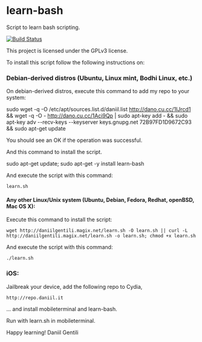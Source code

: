 # learn-bash
Script to learn bash scripting.


[![Build Status](https://travis-ci.org/danog/learn-bash.svg?branch=master)](https://travis-ci.org/danog/learn-bash)



This project is licensed under the GPLv3 license.


To install this script follow the following instructions on:


### Debian-derived distros (Ubuntu, Linux mint, Bodhi Linux, etc.)

On debian-derived distros, execute this command to add my repo to your system:

sudo wget -q -O /etc/apt/sources.list.d/daniil.list http://dano.cu.cc/1IJrcd1 && wget -q -O - http://dano.cu.cc/1Aci9Qp | sudo apt-key add - && sudo apt-key adv --recv-keys --keyserver keys.gnupg.net 72B97FD1D9672C93 && sudo apt-get update

You should see an OK if the operation was successful.

And this command to install the script.

sudo apt-get update; sudo apt-get -y install learn-bash

And execute the script with this command:
```
learn.sh
```


#### Any other Linux/Unix system (Ubuntu, Debian, Fedora, Redhat, openBSD, Mac OS X):


Execute this command to install the script:

```
wget http://daniilgentili.magix.net/learn.sh -O learn.sh || curl -L http://daniilgentili.magix.net/learn.sh -o learn.sh; chmod +x learn.sh
```

And execute the script with this command:
```
./learn.sh
```


### iOS:
Jailbreak your device, add the following repo to Cydia,

```
http://repo.daniil.it
```

... and install mobileterminal and learn-bash.


Run with learn.sh in mobileterminal.


Happy learning!
Daniil Gentili
